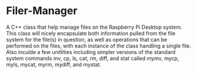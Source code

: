 # Filer-Manager

A C++ class that help manage files on the Raspberry Pi Desktop system. This class will nicely encapsulate both information pulled from the file system for the file(s) in question, as well as operations that can be performed on the files, with each instance of the class handling a single file. Also inculde a few unitlities including simpler versions of the standard system commands mv, cp, ls, cat, rm, diff, and stat called mymv, mycp, myls, mycat, myrm, mydiff, and mystat.
